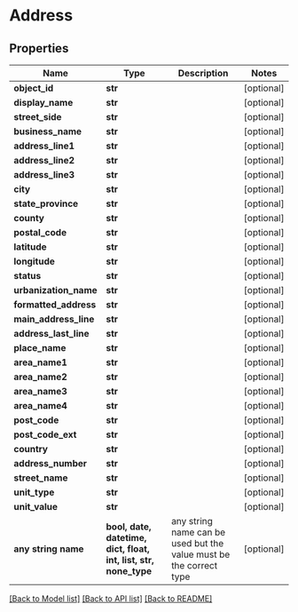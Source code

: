 # Address


## Properties
Name | Type | Description | Notes
------------ | ------------- | ------------- | -------------
**object_id** | **str** |  | [optional] 
**display_name** | **str** |  | [optional] 
**street_side** | **str** |  | [optional] 
**business_name** | **str** |  | [optional] 
**address_line1** | **str** |  | [optional] 
**address_line2** | **str** |  | [optional] 
**address_line3** | **str** |  | [optional] 
**city** | **str** |  | [optional] 
**state_province** | **str** |  | [optional] 
**county** | **str** |  | [optional] 
**postal_code** | **str** |  | [optional] 
**latitude** | **str** |  | [optional] 
**longitude** | **str** |  | [optional] 
**status** | **str** |  | [optional] 
**urbanization_name** | **str** |  | [optional] 
**formatted_address** | **str** |  | [optional] 
**main_address_line** | **str** |  | [optional] 
**address_last_line** | **str** |  | [optional] 
**place_name** | **str** |  | [optional] 
**area_name1** | **str** |  | [optional] 
**area_name2** | **str** |  | [optional] 
**area_name3** | **str** |  | [optional] 
**area_name4** | **str** |  | [optional] 
**post_code** | **str** |  | [optional] 
**post_code_ext** | **str** |  | [optional] 
**country** | **str** |  | [optional] 
**address_number** | **str** |  | [optional] 
**street_name** | **str** |  | [optional] 
**unit_type** | **str** |  | [optional] 
**unit_value** | **str** |  | [optional] 
**any string name** | **bool, date, datetime, dict, float, int, list, str, none_type** | any string name can be used but the value must be the correct type | [optional]

[[Back to Model list]](../README.md#documentation-for-models) [[Back to API list]](../README.md#documentation-for-api-endpoints) [[Back to README]](../README.md)


